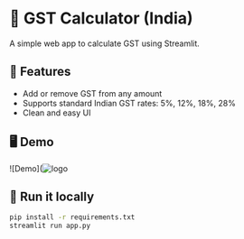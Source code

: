 # 💸 GST Calculator (India)

A simple web app to calculate GST using Streamlit.

## 🔧 Features

- Add or remove GST from any amount
- Supports standard Indian GST rates: 5%, 12%, 18%, 28%
- Clean and easy UI

## 🖥️ Demo

![Demo](![logo](https://github.com/user-attachments/assets/d7fe45f4-068b-417e-b3e5-6772eb6aa735)


## 🚀 Run it locally

```bash
pip install -r requirements.txt
streamlit run app.py
